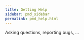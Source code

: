 ```yaml
---
title: Getting Help
sidebar: pmd_sidebar
permalink: pmd_help.html
---
```


Asking questions, reporting bugs, ...
